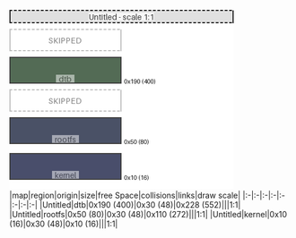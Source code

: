 ![memory map diagram](test_generate_doc_example_normal_redux.png)
|map|region|origin|size|free Space|collisions|links|draw scale|
|:-|:-|:-|:-|:-|:-|:-|:-|
|Untitled|<span style='color:(26, 58, 29)'>dtb</span>|0x190 (400)|0x30 (48)|0x228 (552)|||1:1|
|Untitled|<span style='color:(15, 24, 52)'>rootfs</span>|0x50 (80)|0x30 (48)|0x110 (272)|||1:1|
|Untitled|<span style='color:(13, 20, 59)'>kernel</span>|0x10 (16)|0x30 (48)|0x10 (16)|||1:1|
